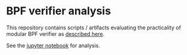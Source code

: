 # BPF verifier analysis

This repository contains scripts / artifacts evaluating the practicality
of modular BPF verifier as [described here][0].

See the [jupyter notebook][1] for analysis.

[0]: https://lore.kernel.org/bpf/nahst74z46ov7ii3vmriyhk25zo6tkf2f3hsulzjzselvobbbu@pqn6wfdibwqb/
[1]: ./analysis.ipynb
